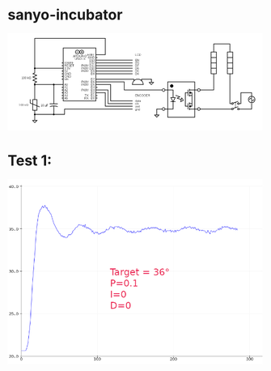 # sanyo-incubator

![esquema](https://raw.githubusercontent.com/k4b3z4/sanyo-incubator/main/docs/circuit.png)

# Test 1: 
![testing1](https://raw.githubusercontent.com/k4b3z4/sanyo-incubator/main/docs/target_36_p0.1_i0_d0.png)
